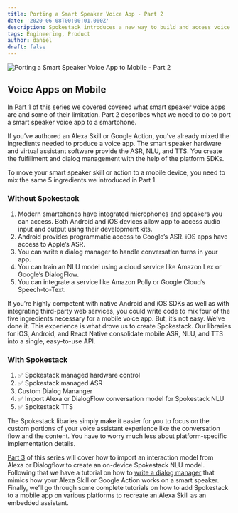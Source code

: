 ```yaml
---
title: Porting a Smart Speaker Voice App - Part 2
date: '2020-06-08T00:00:01.000Z'
description: Spokestack introduces a new way to build and access voice apps independent from major virtual assistant platforms. Take your smart speaker app mobile.
tags: Engineering, Product
author: daniel
draft: false
---
```


![Porting a Smart Speaker Voice App to Mobile - Part 2](../blog.png)

## Voice Apps on Mobile

In [Part 1](/blog/porting-a-smart-speaker-voice-app-to-mobile-part-1) of this series we covered covered what smart speaker voice apps are and some of their limitation. Part 2 describes what we need to do to port a smart speaker voice app to a smartphone.

If you’ve authored an Alexa Skill or Google Action, you’ve already mixed the ingredients needed to produce a voice app. The smart speaker hardware and virtual assistant software provide the ASR, NLU, and TTS. You create the fulfillment and dialog management with the help of the platform SDKs.

To move your smart speaker skill or action to a mobile device, you need to mix the same 5 ingredients we introduced in Part 1.

### Without Spokestack

1. Modern smartphones have integrated microphones and speakers you can access. Both Android and iOS devices allow app to access audio input and output using their development kits.
2. Android provides programmatic access to Google’s ASR. iOS apps have access to Apple’s ASR.
3. You can write a dialog manager to handle conversation turns in your app.
4. You can train an NLU model using a cloud service like Amazon Lex or Google’s DialogFlow.
5. You can integrate a service like Amazon Polly or Google Cloud’s Speech-to-Text.

If you’re highly competent with native Android and iOS SDKs as well as with integrating third-party web services, you could write code to mix four of the five ingredients necessary for a mobile voice app. But, it’s not easy. We’ve done it. This experience is what drove us to create Spokestack. Our libraries for iOS, Android, and React Native consolidate mobile ASR, NLU, and TTS into a single, easy-to-use API.

### With Spokestack

1. ✅ Spokestack managed hardware control
2. ✅ Spokestack managed ASR
3. Custom Dialog Mananger
4. ✅ Import Alexa or DialogFlow conversation model for Spokestack NLU
5. ✅ Spokestack TTS

The Spokestack libaries simply make it easier for you to focus on the custom portions of your voice assistant experience like the conversation flow and the content. You have to worry much less about platform-specific implementation details.

[Part 3](/blog/porting-a-smart-speaker-voice-app-to-mobile-part-3) of this series will cover how to import an interaction model from Alexa or Dialogflow to create an on-device Spokestack NLU model. Following that we have a tutorial on how to [write a dialog manager](/blog/create-an-alexa-compatible-dialog-manager-in-swift) that mimics how your Alexa Skill or Google Action works on a smart speaker. Finally, we’ll go through some complete tutorials on how to add Spokestack to a mobile app on various platforms to recreate an Alexa Skill as an embedded assistant.
